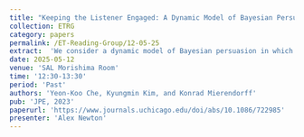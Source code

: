 ```yaml
---
title: "Keeping the Listener Engaged: A Dynamic Model of Bayesian Persuasion"
collection: ETRG
category: papers
permalink: /ET-Reading-Group/12-05-25
extract:  'We consider a dynamic model of Bayesian persuasion in which information takes time and is costly for the sender to generate and for the receiver to process, and neither player can commit to their future actions. Persuasion may totally collapse in a Markov perfect equilibrium of this game. However, for persuasion costs sufficiently small, a version of a folk theorem holds: outcomes that approximate Kamenica and Gentzkow’s sender-optimal persuasion as well as full revelation and everything in between are obtained in Markov perfect equilibrium as the cost vanishes.'
date: 2025-05-12
venue: 'SAL Morishima Room'
time: '12:30-13:30'
period: 'Past'
authors: 'Yeon-Koo Che, Kyungmin Kim, and Konrad Mierendorff'
pub: 'JPE, 2023'
paperurl: 'https://www.journals.uchicago.edu/doi/abs/10.1086/722985'
presenter: 'Alex Newton'
---
```

